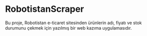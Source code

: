 # RobotistanScraper
Bu proje, Robotistan e-ticaret sitesinden ürünlerin adı, fiyatı ve stok durumunu çekmek için yazılmış bir web kazıma uygulamasıdır. 
